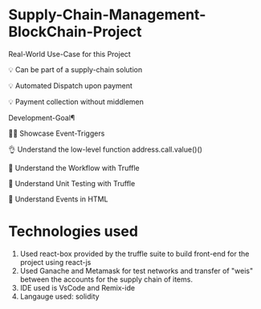 # Supply-Chain-Management-BlockChain-Project

Real-World Use-Case for this Project

💡 Can be part of a supply-chain solution

💡 Automated Dispatch upon payment

💡 Payment collection without middlemen

Development-Goal¶

👍🏽 Showcase Event-Triggers

👌 Understand the low-level function address.call.value()()

📖 Understand the Workflow with Truffle

🧪 Understand Unit Testing with Truffle

🙌 Understand Events in HTML

# Technologies used

1. Used react-box provided by the truffle suite to build front-end for the project using react-js
2. Used Ganache and Metamask for test networks and transfer of "weis" between the accounts for the supply chain of items.
3. IDE used is VsCode and Remix-ide
4. Langauge used: solidity
